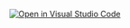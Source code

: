 [![Open in Visual Studio Code](https://classroom.github.com/assets/open-in-vscode-c66648af7eb3fe8bc4f294546bfd86ef473780cde1dea487d3c4ff354943c9ae.svg)](https://classroom.github.com/online_ide?assignment_repo_id=7607791&assignment_repo_type=AssignmentRepo)

<!-- 
followed chart tutorial
//https://www.chartjs.org/docs/latest/charts/bar.html
https://www.youtube.com/watch?v=sE08f4iuOhA

for the sova agent i didn't managed to fix it with the isPlayableCharacter = true, but i found an easy solution to skip the first iteration. i chose to use count. 
https://www.codegrepper.com/code-examples/javascript/for+loop+skip+iteration+javascript, did it on my own way (+wc6 method for agentsList)

for the class.js, i followed wc6 tutorial, and implemented with my code
I partly used wc2 codes for my role buttons and agentdescription, i struggled a bit on it, so i asked for explanation and managed to resolve it step by step.
 -->